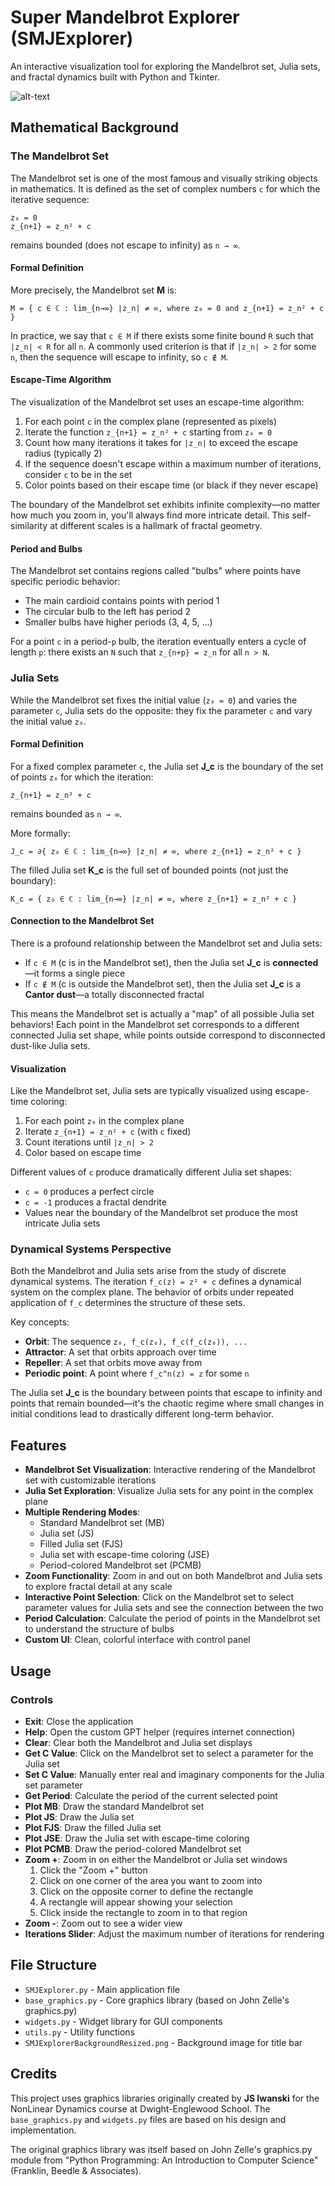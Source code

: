 # Super Mandelbrot Explorer (SMJExplorer)

An interactive visualization tool for exploring the Mandelbrot set, Julia sets, and fractal dynamics built with Python and Tkinter.

![alt-text](https://github.com/lucascarsonbrown/mandelbrot-set-explorer/blob/main/NLDimage2.png)

## Mathematical Background

### The Mandelbrot Set

The Mandelbrot set is one of the most famous and visually striking objects in mathematics. It is defined as the set of complex numbers `c` for which the iterative sequence:

```
z₀ = 0
z_{n+1} = z_n² + c
```

remains bounded (does not escape to infinity) as `n → ∞`.

#### Formal Definition

More precisely, the Mandelbrot set **M** is:

```
M = { c ∈ ℂ : lim_{n→∞} |z_n| ≠ ∞, where z₀ = 0 and z_{n+1} = z_n² + c }
```

In practice, we say that `c ∈ M` if there exists some finite bound `R` such that `|z_n| < R` for all `n`. A commonly used criterion is that if `|z_n| > 2` for some `n`, then the sequence will escape to infinity, so `c ∉ M`.

#### Escape-Time Algorithm

The visualization of the Mandelbrot set uses an escape-time algorithm:

1. For each point `c` in the complex plane (represented as pixels)
2. Iterate the function `z_{n+1} = z_n² + c` starting from `z₀ = 0`
3. Count how many iterations it takes for `|z_n|` to exceed the escape radius (typically 2)
4. If the sequence doesn't escape within a maximum number of iterations, consider `c` to be in the set
5. Color points based on their escape time (or black if they never escape)

The boundary of the Mandelbrot set exhibits infinite complexity—no matter how much you zoom in, you'll always find more intricate detail. This self-similarity at different scales is a hallmark of fractal geometry.

#### Period and Bulbs

The Mandelbrot set contains regions called "bulbs" where points have specific periodic behavior:

- The main cardioid contains points with period 1
- The circular bulb to the left has period 2
- Smaller bulbs have higher periods (3, 4, 5, ...)

For a point `c` in a period-`p` bulb, the iteration eventually enters a cycle of length `p`: there exists an `N` such that `z_{n+p} = z_n` for all `n > N`.

### Julia Sets

While the Mandelbrot set fixes the initial value (`z₀ = 0`) and varies the parameter `c`, Julia sets do the opposite: they fix the parameter `c` and vary the initial value `z₀`.

#### Formal Definition

For a fixed complex parameter `c`, the Julia set **J_c** is the boundary of the set of points `z₀` for which the iteration:

```
z_{n+1} = z_n² + c
```

remains bounded as `n → ∞`.

More formally:

```
J_c = ∂{ z₀ ∈ ℂ : lim_{n→∞} |z_n| ≠ ∞, where z_{n+1} = z_n² + c }
```

The filled Julia set **K_c** is the full set of bounded points (not just the boundary):

```
K_c = { z₀ ∈ ℂ : lim_{n→∞} |z_n| ≠ ∞, where z_{n+1} = z_n² + c }
```

#### Connection to the Mandelbrot Set

There is a profound relationship between the Mandelbrot set and Julia sets:

- If `c ∈ M` (c is in the Mandelbrot set), then the Julia set **J_c** is **connected**—it forms a single piece
- If `c ∉ M` (c is outside the Mandelbrot set), then the Julia set **J_c** is a **Cantor dust**—a totally disconnected fractal

This means the Mandelbrot set is actually a "map" of all possible Julia set behaviors! Each point in the Mandelbrot set corresponds to a different connected Julia set shape, while points outside correspond to disconnected dust-like Julia sets.

#### Visualization

Like the Mandelbrot set, Julia sets are typically visualized using escape-time coloring:

1. For each point `z₀` in the complex plane
2. Iterate `z_{n+1} = z_n² + c` (with `c` fixed)
3. Count iterations until `|z_n| > 2`
4. Color based on escape time

Different values of `c` produce dramatically different Julia set shapes:
- `c = 0` produces a perfect circle
- `c = -1` produces a fractal dendrite
- Values near the boundary of the Mandelbrot set produce the most intricate Julia sets

### Dynamical Systems Perspective

Both the Mandelbrot and Julia sets arise from the study of discrete dynamical systems. The iteration `f_c(z) = z² + c` defines a dynamical system on the complex plane. The behavior of orbits under repeated application of `f_c` determines the structure of these sets.

Key concepts:
- **Orbit**: The sequence `z₀, f_c(z₀), f_c(f_c(z₀)), ...`
- **Attractor**: A set that orbits approach over time
- **Repeller**: A set that orbits move away from
- **Periodic point**: A point where `f_c^n(z) = z` for some `n`

The Julia set **J_c** is the boundary between points that escape to infinity and points that remain bounded—it's the chaotic regime where small changes in initial conditions lead to drastically different long-term behavior.

## Features

- **Mandelbrot Set Visualization**: Interactive rendering of the Mandelbrot set with customizable iterations
- **Julia Set Exploration**: Visualize Julia sets for any point in the complex plane
- **Multiple Rendering Modes**:
  - Standard Mandelbrot set (MB)
  - Julia set (JS)
  - Filled Julia set (FJS)
  - Julia set with escape-time coloring (JSE)
  - Period-colored Mandelbrot set (PCMB)
- **Zoom Functionality**: Zoom in and out on both Mandelbrot and Julia sets to explore fractal detail at any scale
- **Interactive Point Selection**: Click on the Mandelbrot set to select parameter values for Julia sets and see the connection between the two
- **Period Calculation**: Calculate the period of points in the Mandelbrot set to understand the structure of bulbs
- **Custom UI**: Clean, colorful interface with control panel

## Usage

### Controls

- **Exit**: Close the application
- **Help**: Open the custom GPT helper (requires internet connection)
- **Clear**: Clear both the Mandelbrot and Julia set displays
- **Get C Value**: Click on the Mandelbrot set to select a parameter for the Julia set
- **Set C Value**: Manually enter real and imaginary components for the Julia set parameter
- **Get Period**: Calculate the period of the current selected point
- **Plot MB**: Draw the standard Mandelbrot set
- **Plot JS**: Draw the Julia set
- **Plot FJS**: Draw the filled Julia set
- **Plot JSE**: Draw the Julia set with escape-time coloring
- **Plot PCMB**: Draw the period-colored Mandelbrot set
- **Zoom +**: Zoom in on either the Mandelbrot or Julia set windows
  1. Click the "Zoom +" button
  2. Click on one corner of the area you want to zoom into
  3. Click on the opposite corner to define the rectangle
  4. A rectangle will appear showing your selection
  5. Click inside the rectangle to zoom in to that region
- **Zoom -**: Zoom out to see a wider view
- **Iterations Slider**: Adjust the maximum number of iterations for rendering

## File Structure

- `SMJExplorer.py` - Main application file
- `base_graphics.py` - Core graphics library (based on John Zelle's graphics.py)
- `widgets.py` - Widget library for GUI components
- `utils.py` - Utility functions
- `SMJExplorerBackgroundResized.png` - Background image for title bar

## Credits

This project uses graphics libraries originally created by **JS Iwanski** for the NonLinear Dynamics course at Dwight-Englewood School. The `base_graphics.py` and `widgets.py` files are based on his design and implementation.

The original graphics library was itself based on John Zelle's graphics.py module from "Python Programming: An Introduction to Computer Science" (Franklin, Beedle & Associates).

